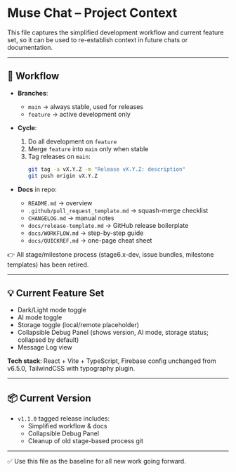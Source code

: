 # Muse Chat – Project Context

This file captures the simplified development workflow and current feature set, so it can be used to re-establish context in future chats or documentation.

---

## 🔀 Workflow
- **Branches**:
  - `main` → always stable, used for releases
  - `feature` → active development only

- **Cycle**:
  1. Do all development on `feature`
  2. Merge `feature` into `main` only when stable
  3. Tag releases on `main`:
     ```bash
     git tag -a vX.Y.Z -m "Release vX.Y.Z: description"
     git push origin vX.Y.Z
     ```

- **Docs** in repo:
  - `README.md` → overview
  - `.github/pull_request_template.md` → squash-merge checklist
  - `CHANGELOG.md` → manual notes
  - `docs/release-template.md` → GitHub release boilerplate
  - `docs/WORKFLOW.md` → step-by-step guide
  - `docs/QUICKREF.md` → one-page cheat sheet

👉 All stage/milestone process (stage6.x-dev, issue bundles, milestone templates) has been retired.

---

## 💡 Current Feature Set
- Dark/Light mode toggle
- AI mode toggle
- Storage toggle (local/remote placeholder)
- Collapsible Debug Panel (shows version, AI mode, storage status; collapsed by default)
- Message Log view

**Tech stack**: React + Vite + TypeScript, Firebase config unchanged from v6.5.0, TailwindCSS with typography plugin.

---

## 📦 Current Version
- `v1.1.0` tagged release includes:
  - Simplified workflow & docs
  - Collapsible Debug Panel
  - Cleanup of old stage-based process
git 
---

✅ Use this file as the baseline for all new work going forward.
